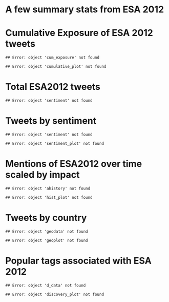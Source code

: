 # A few summary stats from ESA 2012


<!-- read external r code -->



# Cumulative Exposure of ESA 2012 tweets


```
## Error: object 'cum_exposure' not found
```

```
## Error: object 'cumulative_plot' not found
```


# Total ESA2012 tweets

```
## Error: object 'sentiment' not found
```


# Tweets by sentiment

```
## Error: object 'sentiment' not found
```

```
## Error: object 'sentiment_plot' not found
```


# Mentions of ESA2012 over time scaled by impact

```
## Error: object 'ahistory' not found
```

```
## Error: object 'hist_plot' not found
```

# Tweets by country

```
## Error: object 'geodata' not found
```

```
## Error: object 'geoplot' not found
```

# Popular tags associated with ESA 2012


```
## Error: object 'd_data' not found
```

```
## Error: object 'discovery_plot' not found
```

 

